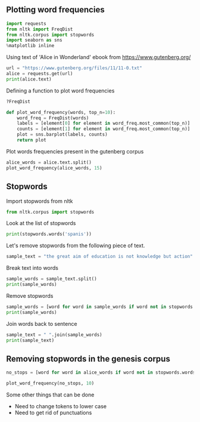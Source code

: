 ## Plotting word frequencies


```python
import requests
from nltk import FreqDist
from nltk.corpus import stopwords
import seaborn as sns
%matplotlib inline
```

Using text of 'Alice in Wonderland' ebook from https://www.gutenberg.org/


```python
url = "https://www.gutenberg.org/files/11/11-0.txt"
alice = requests.get(url)
print(alice.text)
```

Defining a function to plot word frequencies


```python
?FreqDist
```


```python
def plot_word_frequency(words, top_n=10):
    word_freq = FreqDist(words)
    labels = [element[0] for element in word_freq.most_common(top_n)]
    counts = [element[1] for element in word_freq.most_common(top_n)]
    plot = sns.barplot(labels, counts)
    return plot
```

Plot words frequencies present in the gutenberg corpus 


```python
alice_words = alice.text.split()
plot_word_frequency(alice_words, 15)
```

## Stopwords

Import stopwords from nltk


```python
from nltk.corpus import stopwords
```

Look at the list of stopwords


```python
print(stopwords.words('spanis'))
```

Let's remove stopwords from the following piece of text.


```python
sample_text = "the great aim of education is not knowledge but action"
```

Break text into words


```python
sample_words = sample_text.split()
print(sample_words)
```

Remove stopwords


```python
sample_words = [word for word in sample_words if word not in stopwords.words('english')]
print(sample_words)
```

Join words back to sentence


```python
sample_text = " ".join(sample_words)
print(sample_text)
```

## Removing stopwords in the genesis corpus


```python
no_stops = [word for word in alice_words if word not in stopwords.words("english")]
```


```python
plot_word_frequency(no_stops, 10)
```

Some other things that can be done
* Need to change tokens to lower case
* Need to get rid of punctuations


```python

```
